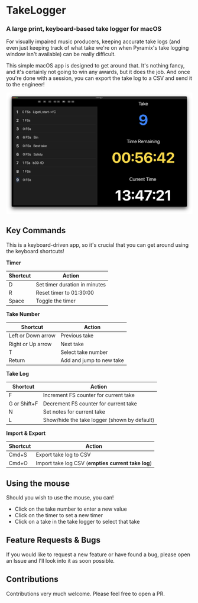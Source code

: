 # TakeLogger
### A large print, keyboard-based take logger for macOS

For visually impaired music producers, keeping accurate take logs (and even just keeping track of what take we're on when Pyramix's take logging window isn't available) can be really difficult.

This simple macOS app is designed to get around that. It's nothing fancy, and it's certainly not going to win any awards, but it does the job. And once you're done with a session, you can export the take log to a CSV and send it to the engineer!

![Screenshot](/screenshot.png)

## Key Commands

This is a keyboard-driven app, so it's crucial that you can get around using the keyboard shortcuts!

**Timer**

| Shortcut | Action |
| -------- | ------ |
| D | Set timer duration in minutes |
| R | Reset timer to 01:30:00 |
| Space | Toggle the timer |

**Take Number**

| Shortcut | Action |
| -------- | ------ |
| Left or Down arrow | Previous take |
| Right or Up arrow | Next take |
| T | Select take number |
| Return | Add and jump to new take |

**Take Log**

| Shortcut | Action |
| -------- | ------ |
| F | Increment FS counter for current take |
| G or Shift+F | Decrement FS counter for current take |
| N | Set notes for current take |
| L | Show/hide the take logger (shown by default) |

**Import & Export**

| Shortcut | Action |
| -------- | ------ |
| Cmd+S | Export take log to CSV |
| Cmd+O | Import take log CSV (**empties current take log**) |

## Using the mouse

Should you wish to use the mouse, you can!

* Click on the take number to enter a new value
* Click on the timer to set a new timer
* Click on a take in the take logger to select that take

## Feature Requests & Bugs

If you would like to request a new feature or have found a bug, please open an Issue and I'll look into it as soon possible.

## Contributions

Contributions very much welcome. Please feel free to open a PR.
